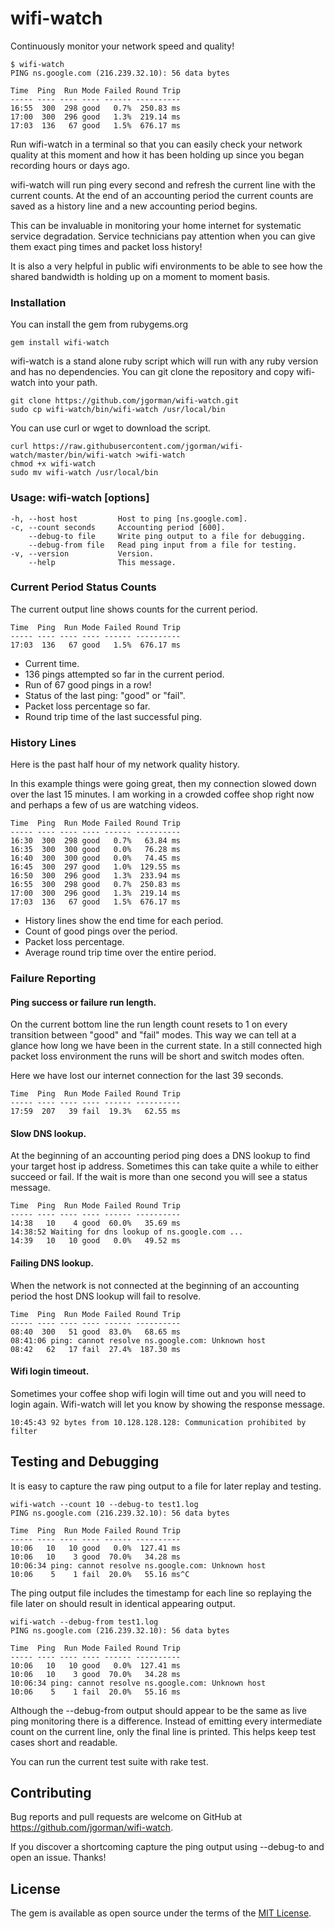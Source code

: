 # wifi-watch

Continuously monitor your network speed and quality!

```
$ wifi-watch
PING ns.google.com (216.239.32.10): 56 data bytes

Time  Ping  Run Mode Failed Round Trip
----- ---- ---- ---- ------ ----------
16:55  300  298 good   0.7%  250.83 ms
17:00  300  296 good   1.3%  219.14 ms
17:03  136   67 good   1.5%  676.17 ms
```

Run wifi-watch in a terminal so that you can easily check
your network quality at this moment and how it has been
holding up since you began recording hours or days ago.

wifi-watch will run ping every second and refresh the
current line with the current counts. At the end of
an accounting period the current counts are saved
as a history line and a new accounting period begins.

This can be invaluable in monitoring your home internet
for systematic service degradation. Service technicians
pay attention when you can give them exact ping times
and packet loss history!

It is also a very helpful in public wifi environments
to be able to see how the shared bandwidth is holding up
on a moment to moment basis.

### Installation

You can install the gem from rubygems.org

```
gem install wifi-watch
```

wifi-watch is a stand alone ruby script which will run with
any ruby version and has no dependencies. You can git clone
the repository and copy wifi-watch into your path.

```
git clone https://github.com/jgorman/wifi-watch.git
sudo cp wifi-watch/bin/wifi-watch /usr/local/bin
```

You can use curl or wget to download the script.

```
curl https://raw.githubusercontent.com/jgorman/wifi-watch/master/bin/wifi-watch >wifi-watch
chmod +x wifi-watch
sudo mv wifi-watch /usr/local/bin
```

### Usage: wifi-watch [options]

```
-h, --host host         Host to ping [ns.google.com].
-c, --count seconds     Accounting period [600].
    --debug-to file     Write ping output to a file for debugging.
    --debug-from file   Read ping input from a file for testing.
-v, --version           Version.
    --help              This message.
```

### Current Period Status Counts

The current output line shows counts for the current period.

```
Time  Ping  Run Mode Failed Round Trip
----- ---- ---- ---- ------ ----------
17:03  136   67 good   1.5%  676.17 ms
```

- Current time.
- 136 pings attempted so far in the current period.
- Run of 67 good pings in a row!
- Status of the last ping: "good" or "fail".
- Packet loss percentage so far.
- Round trip time of the last successful ping.

### History Lines

Here is the past half hour of my network quality history.

In this example things were going great, then my
connection slowed down over the last 15 minutes.
I am working in a crowded coffee shop right now
and perhaps a few of us are watching videos.

```
Time  Ping  Run Mode Failed Round Trip
----- ---- ---- ---- ------ ----------
16:30  300  298 good   0.7%   63.84 ms
16:35  300  300 good   0.0%   76.28 ms
16:40  300  300 good   0.0%   74.45 ms
16:45  300  297 good   1.0%  129.55 ms
16:50  300  296 good   1.3%  233.94 ms
16:55  300  298 good   0.7%  250.83 ms
17:00  300  296 good   1.3%  219.14 ms
17:03  136   67 good   1.5%  676.17 ms
```

- History lines show the end time for each period.
- Count of good pings over the period.
- Packet loss percentage.
- Average round trip time over the entire period.

### Failure Reporting

#### Ping success or failure run length.

On the current bottom line the run length count resets to 1
on every transition between "good" and "fail" modes. This way
we can tell at a glance how long we have been in the current
state. In a still connected high packet loss environment
the runs will be short and switch modes often.

Here we have lost our internet connection for the last 39 seconds.

```
Time  Ping  Run Mode Failed Round Trip
----- ---- ---- ---- ------ ----------
17:59  207   39 fail  19.3%   62.55 ms
```

#### Slow DNS lookup.

At the beginning of an accounting period ping does a DNS lookup
to find your target host ip address. Sometimes this can take
quite a while to either succeed or fail. If the wait is more
than one second you will see a status message.

```
Time  Ping  Run Mode Failed Round Trip
----- ---- ---- ---- ------ ----------
14:38   10    4 good  60.0%   35.69 ms
14:38:52 Waiting for dns lookup of ns.google.com ...
14:39   10   10 good   0.0%   49.52 ms
```

#### Failing DNS lookup.

When the network is not connected at the beginning of an
accounting period the host DNS lookup will fail to resolve.

```
Time  Ping  Run Mode Failed Round Trip
----- ---- ---- ---- ------ ----------
08:40  300   51 good  83.0%   68.65 ms
08:41:06 ping: cannot resolve ns.google.com: Unknown host
08:42   62   17 fail  27.4%  187.30 ms
```

#### Wifi login timeout.

Sometimes your coffee shop wifi login will time out and you will
need to login again. Wifi-watch will let you know by showing the
response message.

```
10:45:43 92 bytes from 10.128.128.128: Communication prohibited by filter
```

## Testing and Debugging

It is easy to capture the raw ping output to a file for later
replay and testing.

```
wifi-watch --count 10 --debug-to test1.log
PING ns.google.com (216.239.32.10): 56 data bytes

Time  Ping  Run Mode Failed Round Trip
----- ---- ---- ---- ------ ----------
10:06   10   10 good   0.0%  127.41 ms
10:06   10    3 good  70.0%   34.28 ms
10:06:34 ping: cannot resolve ns.google.com: Unknown host
10:06    5    1 fail  20.0%   55.16 ms^C
```

The ping output file includes the timestamp for each line
so replaying the file later on should result in
identical appearing output.

```
wifi-watch --debug-from test1.log
PING ns.google.com (216.239.32.10): 56 data bytes

Time  Ping  Run Mode Failed Round Trip
----- ---- ---- ---- ------ ----------
10:06   10   10 good   0.0%  127.41 ms
10:06   10    3 good  70.0%   34.28 ms
10:06:34 ping: cannot resolve ns.google.com: Unknown host
10:06    5    1 fail  20.0%   55.16 ms
```

Although the --debug-from output should appear to be the same
as live ping monitoring there is a difference. Instead of emitting
every intermediate count on the current line, only the final
line is printed. This helps keep test cases short and readable.

You can run the current test suite with rake test.

## Contributing

Bug reports and pull requests are welcome on GitHub at
https://github.com/jgorman/wifi-watch.

If you discover a shortcoming capture the ping output
using --debug-to and open an issue. Thanks!

## License

The gem is available as open source under the terms of the [MIT License](https://opensource.org/licenses/MIT).
